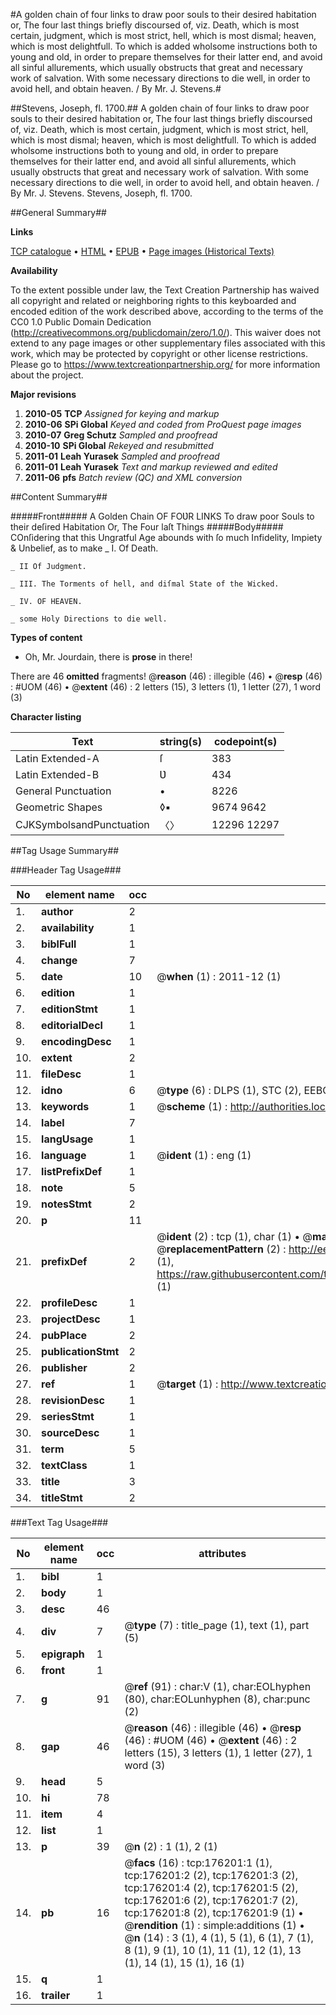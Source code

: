 #A golden chain of four links to draw poor souls to their desired habitation or, The four last things briefly discoursed of, viz. Death, which is most certain, judgment, which is most strict, hell, which is most dismal; heaven, which is most delightfull. To which is added wholsome instructions both to young and old, in order to prepare themselves for their latter end, and avoid all sinful allurements, which usually obstructs that great and necessary work of salvation. With some necessary directions to die well, in order to avoid hell, and obtain heaven. / By Mr. J. Stevens.#

##Stevens, Joseph, fl. 1700.##
A golden chain of four links to draw poor souls to their desired habitation or, The four last things briefly discoursed of, viz. Death, which is most certain, judgment, which is most strict, hell, which is most dismal; heaven, which is most delightfull. To which is added wholsome instructions both to young and old, in order to prepare themselves for their latter end, and avoid all sinful allurements, which usually obstructs that great and necessary work of salvation. With some necessary directions to die well, in order to avoid hell, and obtain heaven. / By Mr. J. Stevens.
Stevens, Joseph, fl. 1700.

##General Summary##

**Links**

[TCP catalogue](http://www.ota.ox.ac.uk/tcp/)  • 
[HTML](http://tei.it.ox.ac.uk/tcp/Texts-HTML/free/B05/B05969.html)  • 
[EPUB](http://tei.it.ox.ac.uk/tcp/Texts-EPUB/free/B05/B05969.epub) • 
[Page images (Historical Texts)](https://historicaltexts.jisc.ac.uk/eebo-52614964e)

**Availability**

To the extent possible under law, the Text Creation Partnership has waived all copyright and related or neighboring rights to this keyboarded and encoded edition of the work described above, according to the terms of the CC0 1.0 Public Domain Dedication (http://creativecommons.org/publicdomain/zero/1.0/). This waiver does not extend to any page images or other supplementary files associated with this work, which may be protected by copyright or other license restrictions. Please go to https://www.textcreationpartnership.org/ for more information about the project.

**Major revisions**

1. __2010-05__ __TCP__ *Assigned for keying and markup*
1. __2010-06__ __SPi Global__ *Keyed and coded from ProQuest page images*
1. __2010-07__ __Greg Schutz__ *Sampled and proofread*
1. __2010-10__ __SPi Global__ *Rekeyed and resubmitted*
1. __2011-01__ __Leah Yurasek__ *Sampled and proofread*
1. __2011-01__ __Leah Yurasek__ *Text and markup reviewed and edited*
1. __2011-06__ __pfs__ *Batch review (QC) and XML conversion*

##Content Summary##

#####Front#####
A Golden Chain OF FOƲR LINKS To draw poor Souls to their deſired Habitation Or, The Four laſt Things
#####Body#####
COnſidering that this Ungratful Age abounds with ſo much Infidelity, Impiety & Unbelief, as to make 
    _ I. Of Death.

    _ II Of Judgment.

    _ III. The Torments of hell, and diſmal State of the Wicked.

    _ IV. OF HEAVEN.

    _ some Holy Directions to die well.

**Types of content**

  * Oh, Mr. Jourdain, there is **prose** in there!

There are 46 **omitted** fragments! 
 @__reason__ (46) : illegible (46)  •  @__resp__ (46) : #UOM (46)  •  @__extent__ (46) : 2 letters (15), 3 letters (1), 1 letter (27), 1 word (3)

**Character listing**


|Text|string(s)|codepoint(s)|
|---|---|---|
|Latin Extended-A|ſ|383|
|Latin Extended-B|Ʋ|434|
|General Punctuation|•|8226|
|Geometric Shapes|◊▪|9674 9642|
|CJKSymbolsandPunctuation|〈〉|12296 12297|

##Tag Usage Summary##

###Header Tag Usage###

|No|element name|occ|attributes|
|---|---|---|---|
|1.|__author__|2||
|2.|__availability__|1||
|3.|__biblFull__|1||
|4.|__change__|7||
|5.|__date__|10| @__when__ (1) : 2011-12 (1)|
|6.|__edition__|1||
|7.|__editionStmt__|1||
|8.|__editorialDecl__|1||
|9.|__encodingDesc__|1||
|10.|__extent__|2||
|11.|__fileDesc__|1||
|12.|__idno__|6| @__type__ (6) : DLPS (1), STC (2), EEBO-CITATION (1), OCLC (1), VID (1)|
|13.|__keywords__|1| @__scheme__ (1) : http://authorities.loc.gov/ (1)|
|14.|__label__|7||
|15.|__langUsage__|1||
|16.|__language__|1| @__ident__ (1) : eng (1)|
|17.|__listPrefixDef__|1||
|18.|__note__|5||
|19.|__notesStmt__|2||
|20.|__p__|11||
|21.|__prefixDef__|2| @__ident__ (2) : tcp (1), char (1)  •  @__matchPattern__ (2) : ([0-9\-]+):([0-9IVX]+) (1), (.+) (1)  •  @__replacementPattern__ (2) : http://eebo.chadwyck.com/downloadtiff?vid=$1&page=$2 (1), https://raw.githubusercontent.com/textcreationpartnership/Texts/master/tcpchars.xml#$1 (1)|
|22.|__profileDesc__|1||
|23.|__projectDesc__|1||
|24.|__pubPlace__|2||
|25.|__publicationStmt__|2||
|26.|__publisher__|2||
|27.|__ref__|1| @__target__ (1) : http://www.textcreationpartnership.org/docs/. (1)|
|28.|__revisionDesc__|1||
|29.|__seriesStmt__|1||
|30.|__sourceDesc__|1||
|31.|__term__|5||
|32.|__textClass__|1||
|33.|__title__|3||
|34.|__titleStmt__|2||


###Text Tag Usage###

|No|element name|occ|attributes|
|---|---|---|---|
|1.|__bibl__|1||
|2.|__body__|1||
|3.|__desc__|46||
|4.|__div__|7| @__type__ (7) : title_page (1), text (1), part (5)|
|5.|__epigraph__|1||
|6.|__front__|1||
|7.|__g__|91| @__ref__ (91) : char:V (1), char:EOLhyphen (80), char:EOLunhyphen (8), char:punc (2)|
|8.|__gap__|46| @__reason__ (46) : illegible (46)  •  @__resp__ (46) : #UOM (46)  •  @__extent__ (46) : 2 letters (15), 3 letters (1), 1 letter (27), 1 word (3)|
|9.|__head__|5||
|10.|__hi__|78||
|11.|__item__|4||
|12.|__list__|1||
|13.|__p__|39| @__n__ (2) : 1 (1), 2 (1)|
|14.|__pb__|16| @__facs__ (16) : tcp:176201:1 (1), tcp:176201:2 (2), tcp:176201:3 (2), tcp:176201:4 (2), tcp:176201:5 (2), tcp:176201:6 (2), tcp:176201:7 (2), tcp:176201:8 (2), tcp:176201:9 (1)  •  @__rendition__ (1) : simple:additions (1)  •  @__n__ (14) : 3 (1), 4 (1), 5 (1), 6 (1), 7 (1), 8 (1), 9 (1), 10 (1), 11 (1), 12 (1), 13 (1), 14 (1), 15 (1), 16 (1)|
|15.|__q__|1||
|16.|__trailer__|1||
